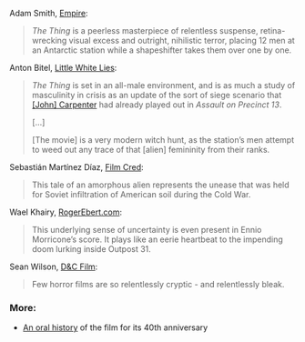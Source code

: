 <!-- The Thing -->

Adam Smith, [Empire](https://www.empireonline.com/movies/reviews/thing-2-review/):

> *The Thing* is a peerless masterpiece of relentless suspense, retina-wrecking visual excess and outright, nihilistic terror, placing 12 men at an Antarctic station while a shapeshifter takes them over one by one. 

Anton Bitel, [Little White Lies](https://lwlies.com/articles/john-carpenter-the-thing-blu-ray-review/):

> *The Thing* is set in an all-male environment, and is as much a study of masculinity in crisis as an update of the sort of siege scenario that [[John] Carpenter](/people/11770) had already played out in *Assault on Precinct 13*.
>
> [...]
>
> [The movie] is a very modern witch hunt, as the station’s men attempt to weed out any trace of that [alien] femininity from their ranks.

Sebastián Martínez Díaz, [Film Cred](https://film-cred.com/john-carpenter-the-thing-movie/):

> This tale of an amorphous alien represents the unease that was held for Soviet infiltration of American soil during the Cold War.

Wael Khairy, [RogerEbert.com](https://www.rogerebert.com/far-flung-correspondents/why-the-thing-is-one-of-the-most-effective-horror-movies-ever-made):

> This underlying sense of uncertainty is even present in Ennio Morricone’s score. It plays like an eerie heartbeat to the impending doom lurking inside Outpost 31.

Sean Wilson, [D&C Film](https://www.devon-cornwall-film.co.uk/2010/10/31/the-thing-1982-retrospective-review-is-that-a-man-in-there/):

> Few horror films are so relentlessly cryptic - and relentlessly bleak. 

### More: 

- [An oral history](https://www.syfy.com/syfy-wire/john-carpenter-the-thing-40th-anniversary-retrospective) of the film for its 40th anniversary